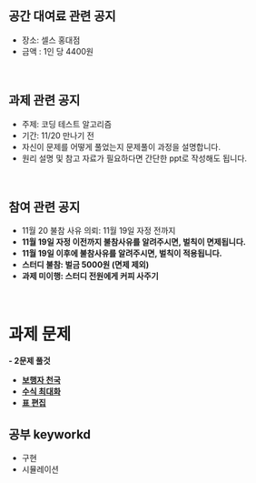 ## 공간 대여료 관련 공지
- 장소: 셀스 홍대점
- 금액 : 1인 당 4400원

<br>

## 과제 관련 공지
- 주제: 코딩 테스트 알고리즘
- 기간: 11/20 만나기 전
- 자신이 문제를 어떻게 풀었는지 문제풀이 과정을 설명합니다.
- 원리 설명 및 참고 자료가 필요하다면 간단한 ppt로 작성해도 됩니다.

<br>

## 참여 관련 공지
- 11월 20 불참 사유 의뢰: 11월 19일 자정 전까지
- **11월 19일 자정 이전까지 불참사유를 알려주시면, 벌칙이 면제됩니다.**
- **11월 19일 이후에 불참사유를 알려주시면, 벌칙이 적용됩니다.**
- **스터디 불참: 벌금 5000원 (면제 제외)**
- **과제 미이행: 스터디 전원에게 커피 사주기**
<br>

# 과제 문제

**- 2문제 풀것**
- [**보행자 천국**](https://programmers.co.kr/learn/courses/30/lessons/1832)
- [**수식 최대화**](https://programmers.co.kr/learn/courses/30/lessons/67257)
- [**표 편집**](https://programmers.co.kr/learn/courses/30/lessons/81303)


## 공부 keyworkd
- 구현 
- 시뮬레이션
